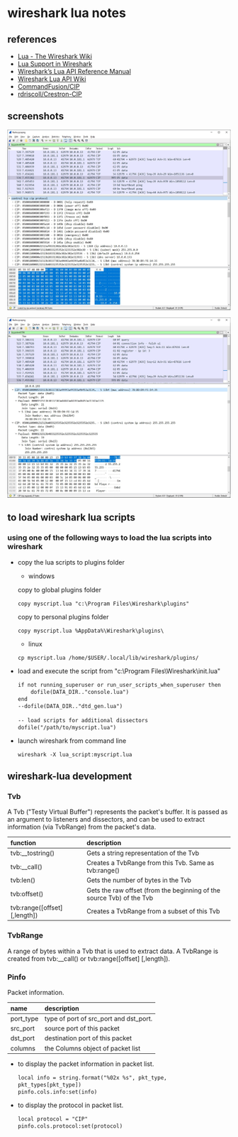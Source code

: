 # wireshark lua notes

## references

- [Lua - The Wireshark Wiki](https://wiki.wireshark.org/Lua)
- [Lua Support in Wireshark](https://www.wireshark.org/docs/wsdg_html_chunked/wsluarm.html)
- [Wireshark’s Lua API Reference Manual](https://www.wireshark.org/docs/wsdg_html_chunked/wsluarm_modules.html)
- [Wireshark Lua API Wiki](https://wiki.wireshark.org/LuaAPI)
- [CommandFusion/CIP](https://github.com/CommandFusion/CIP/blob/master/CommandFusion/CIPv1.1.js)
- [rdriscoll/Crestron-CIP](https://github.com/rdriscoll/Crestron-CIP)

## screenshots

![cip-dissector-data.jpg](images/cip-dissector-data.jpg)

![cip-dissector-join.jpg](images/cip-dissector-join.jpg)

## to load wireshark lua scripts

### using one of the following ways to load the lua scripts into wireshark

- copy the lua scripts to plugins folder

    - windows

    copy to global plugins folder

    ```
    copy myscript.lua "c:\Program Files\Wireshark\plugins"
    ```

    copy to personal plugins folder

    ```
    copy myscript.lua %AppData%\Wireshark\plugins\
    ```

    - linux

    ```
    cp myscript.lua /home/$USER/.local/lib/wireshark/plugins/
    ```

- load and execute the script from "c:\Program Files\Wireshark\init.lua"

    ```
    if not running_superuser or run_user_scripts_when_superuser then
        dofile(DATA_DIR.."console.lua")
    end
    --dofile(DATA_DIR.."dtd_gen.lua")

    -- load scripts for additional dissectors
    dofile("/path/to/myscript.lua")
    ```

- launch wireshark from command line

    ```
    wireshark -X lua_script:myscript.lua
    ```

## wireshark-lua development

### Tvb

A Tvb ("Testy Virtual Buffer") represents the packet's buffer. It is passed as an argument to listeners and dissectors, and can be used to extract information (via TvbRange) from the packet's data.

| function | description |
| :-- | :-- |
| tvb:__tostring() | Gets a string representation of the Tvb |
| tvb:__call() | Creates a TvbRange from this Tvb. Same as tvb:range() |
| tvb:len() | Gets the number of bytes in the Tvb |
| tvb:offset() | Gets the raw offset (from the beginning of the source Tvb) of the Tvb |
| tvb:range([offset] [,length]) | Creates a TvbRange from a subset of this Tvb |

### TvbRange

A range of bytes within a Tvb that is used to extract data. A TvbRange is created from tvb:__call() or tvb:range([offset] [,length]).


### Pinfo

Packet information.

| name | description |
| :-- | :-- |
| port_type | type of port of src_port and dst_port. |
| src_port  | source port of this packet |
| dst_port  | destination port of this packet |
| columns  | the Columns object of packet list |

- to display the packet information in packet list.

    ```
    local info = string.format("%02x %s", pkt_type, pkt_types[pkt_type])
    pinfo.cols.info:set(info)
    ```

- to display the protocol in packet list.

    ```
    local protocol = "CIP"
    pinfo.cols.protocol:set(protocol)
    ```
